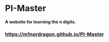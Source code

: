# PI-Master

#### A website for learning the π digits.

### https://m1nordragon.github.io/PI-Master
